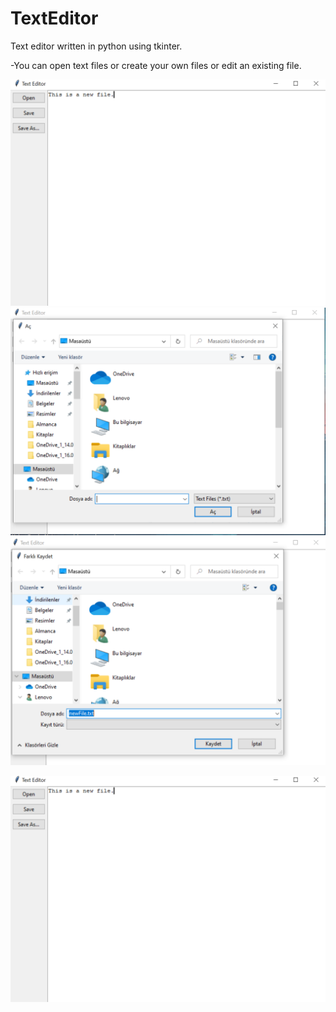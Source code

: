 # TextEditor
Text editor written in python using tkinter.  

-You can open text files or create your own files or edit an existing file.  

![](Screenshots/main.png)  
![](Screenshots/openFile.png)  
![](Screenshots/saveFile.png)  

<img src="Screenshots/main.png" with=100>  
